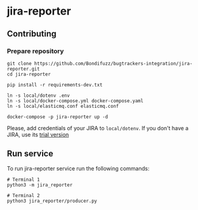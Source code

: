 # jira-reporter

## Contributing

### Prepare repository

```
git clone https://github.com/Bondifuzz/bugtrackers-integration/jira-reporter.git
cd jira-reporter

pip install -r requirements-dev.txt

ln -s local/dotenv .env
ln -s local/docker-compose.yml docker-compose.yaml
ln -s local/elasticmq.conf elasticmq.conf

docker-compose -p jira-reporter up -d
```

Please, add credentials of your JIRA to ```local/dotenv```. If you don't have a JIRA, use its [trial version](https://support.atlassian.com/jira-service-management-cloud/docs/sign-up-for-a-jira-service-management-site/)

## Run service

To run jira-reporter service run the following commands:
```
# Terminal 1
python3 -m jira_reporter

# Terminal 2
python3 jira_reporter/producer.py
```